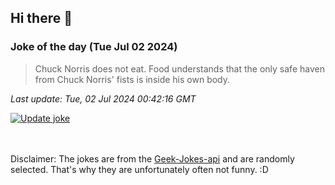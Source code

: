 ## Hi there 👋

### Joke of the day (Tue Jul 02 2024)
<!-- joke -->
>Chuck Norris does not eat. Food understands that the only safe haven from Chuck Norris' fists is inside his own body.
<!-- /joke -->

*Last update: Tue, 02 Jul 2024 00:42:16 GMT*

[![Update joke](https://github.com/nclskfm/nclskfm/actions/workflows/joke.yml/badge.svg)](https://github.com/nclskfm/nclskfm/actions/workflows/joke.yml)

<br><br>
Disclaimer: The jokes are from the [Geek-Jokes-api](https://github.com/sameerkumar18/geek-joke-api) and are randomly selected. That's why they are unfortunately often not funny. :D
